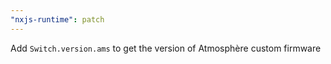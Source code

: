 ```yaml
---
"nxjs-runtime": patch
---
```


Add `Switch.version.ams` to get the version of Atmosphère custom firmware
